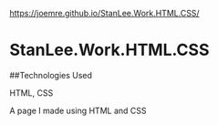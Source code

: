 https://joemre.github.io/StanLee.Work.HTML.CSS/
# StanLee.Work.HTML.CSS
##Technologies Used

HTML, CSS

A page I made using HTML and CSS
